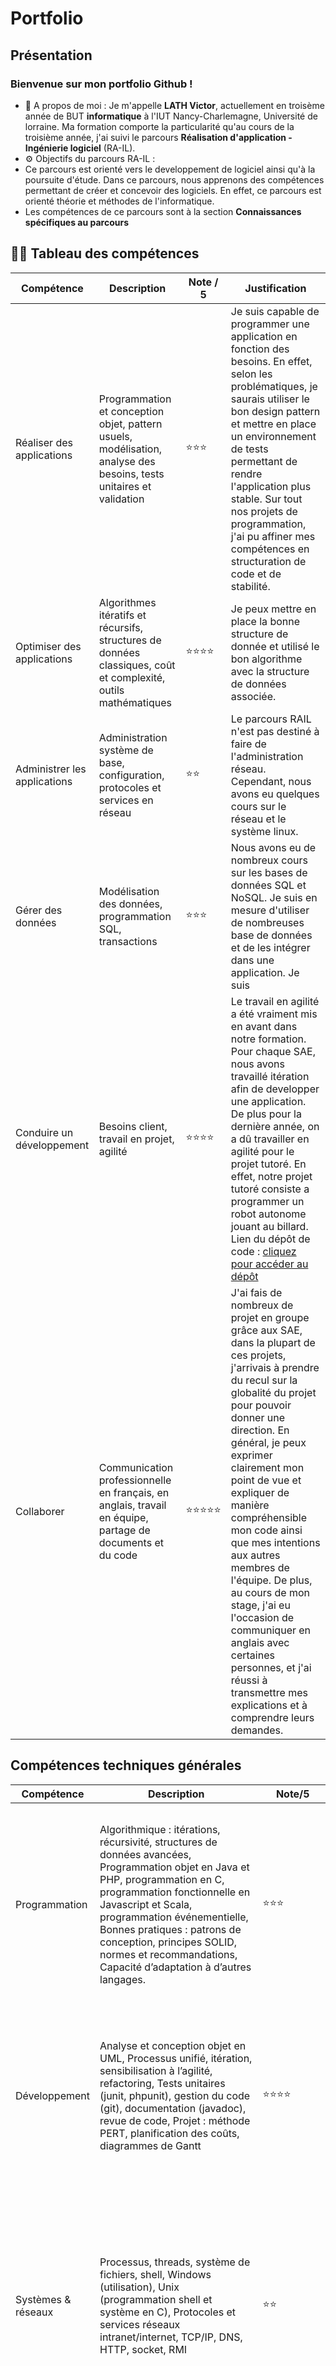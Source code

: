 # Portfolio

## Présentation

### Bienvenue sur mon portfolio Github !

- 💬 A propos de moi : Je m'appelle **LATH Victor**, actuellement en troisème année de BUT **informatique** à l'IUT Nancy-Charlemagne, Université de lorraine. Ma formation
comporte la particularité qu'au cours de la troisième année, j'ai suivi le parcours **Réalisation d'application - Ingénierie logiciel** (RA-IL).
- ⚙️ Objectifs du parcours RA-IL :
- Ce parcours est orienté vers le developpement de logiciel ainsi qu'à la poursuite d'étude. Dans ce parcours, nous apprenons des compétences permettant de créer et concevoir des logiciels. En effet, ce parcours est orienté théorie et méthodes de l'informatique.
- Les compétences de ce parcours sont à la section **Connaissances spécifiques au parcours**
  

## 👨‍💻 Tableau des compétences

| Compétence                   | Description                                                                                                         | Note / 5 | Justification                                                                                                                                                                                                                                                                                                                                                                                                                                 |
| ---------------------------- | ------------------------------------------------------------------------------------------------------------------- | -------- | --------------------------------------------------------------------------------------------------------------------------------------------------------------------------------------------------------------------------------------------------------------------------------------------------------------------------------------------------------------------------------------------------------------------------------------------- |
| Réaliser des applications    | Programmation et conception objet, pattern usuels, modélisation, analyse des besoins, tests unitaires et validation | ⭐⭐⭐      | Je suis capable de programmer une application en fonction des besoins. En effet, selon les problématiques, je saurais utiliser le bon design pattern et mettre en place un environnement de tests permettant de rendre l'application plus stable. Sur tout nos projets de programmation, j'ai pu affiner mes compétences en structuration de code et de stabilité.                                                                            |
| Optimiser des applications   | Algorithmes itératifs et récursifs, structures de données classiques, coût et complexité, outils mathématiques      | ⭐⭐⭐⭐     | Je peux mettre en place la bonne structure de donnée et utilisé le bon algorithme avec la structure de données associée.                                                                                                                                                                                                                                                                                                                      |
| Administrer les applications | Administration système de base, configuration, protocoles et services en réseau                                     | ⭐⭐       | Le parcours RAIL n'est pas destiné à faire de l'administration réseau. Cependant, nous avons eu quelques cours sur le réseau et le système linux.                                                                                                                                                                                                                                                                                             |
| Gérer des données            | Modélisation des données, programmation SQL, transactions                                                           | ⭐⭐⭐      | Nous avons eu de nombreux cours sur les bases de données SQL et NoSQL. Je suis en mesure d'utiliser de nombreuses base de données et de les intégrer dans une application. Je suis                                                                                                                                                                                                                                                            |
| Conduire un développement    | Besoins client, travail en projet, agilité                                                                          | ⭐⭐⭐⭐     | Le travail en agilité a été vraiment mis en avant dans notre formation. Pour chaque SAE, nous avons travaillé itération afin de developper une application. De plus pour la dernière année, on a dû travailler en agilité pour le projet tutoré. En effet, notre projet tutoré consiste a programmer un robot autonome jouant au billard. Lien du dépôt de code : [cliquez pour accéder au dépôt](https://github.com/silacpr/projet_tutore) |
| Collaborer                   | Communication professionnelle en français, en anglais, travail en équipe, partage de documents et du code           | ⭐⭐⭐⭐⭐    | J'ai fais de nombreux de projet en groupe grâce aux SAE, dans la plupart de ces projets, j'arrivais à prendre du recul sur la globalité du projet pour pouvoir donner une direction. En général, je peux exprimer clairement mon point de vue et expliquer de manière compréhensible mon code ainsi que mes intentions aux autres membres de l'équipe. De plus, au cours de mon stage, j'ai eu l'occasion de communiquer en anglais avec certaines personnes, et j'ai réussi à transmettre mes explications et à comprendre leurs demandes.                                                                                                                                                                                                                                                                                                                                                                                                                                              |


## Compétences techniques générales

| Compétence                    | Description                                                                                                                                                                                                                                                                                                                                        | Note/5 | Justification |
| ----------------------------- | -------------------------------------------------------------------------------------------------------------------------------------------------------------------------------------------------------------------------------------------------------------------------------------------------------------------------------------------------- | ------ | ------------- |
| Programmation                 | Algorithmique : itérations, récursivité, structures de données avancées, Programmation objet en Java et PHP, programmation en C, programmation fonctionnelle en Javascript et Scala, programmation événementielle, Bonnes pratiques : patrons de conception, principes SOLID, normes et recommandations, Capacité d’adaptation à d’autres langages. | ⭐⭐⭐    |  Java est le langage que je maîtrise le mieux, cependant j'ai des notions en javascript, C,Python(appris durant mon stage) et scala. Je peux programmer en respectant les principes de programmation tel que SOLID.               |
| Développement                 | Analyse et conception objet en UML, Processus unifié, itération, sensibilisation à l’agilité, refactoring, Tests unitaires (junit, phpunit), gestion du code (git), documentation (javadoc), revue de code, Projet : méthode PERT, planification des coûts, diagrammes de Gantt                                                                    | ⭐⭐⭐⭐   |Je peux parfaitement conceptualiser une application en utilisant des modélisations graphiques (UML). Pour les mettre en production à l'aide des méthodes de gestion de projet.             |
| Systèmes & réseaux            | Processus, threads, système de fichiers, shell, Windows (utilisation), Unix (programmation shell et système en C), Protocoles et services réseaux intranet/internet, TCP/IP, DNS, HTTP, socket, RMI                                                                                                                                                | ⭐⭐     |  J'ai des connaissance sur le système linux mais je pourrais répondre à la plupart des besoins sur système. Au niveau réseaux, je suis totalement capable de mettre en place des applications en relations à travers du réseaux.             |
| Bases de données              | Modèle relationnel, SQL/PL-SQL, JDBC/PDO, Oracle, MySQL, Modèle conceptuel en UML, transformation en relations,Normalisation,Capacité d’adaptation à d’autres SGBD relationnels,NoSQL                                                                                                                                                              | ⭐⭐⭐    |En base de données, je maitrise le sql avec OracleDb et mySQL, et pour le NoSQL MongoDb. Je suis capable de créer structure de base de données répondant aux besoins demandés.                |
| Développement Web             | HTML/CSS,Programmation en javascript : fonctions, objets, classes, DOM/événements et programmation asynchrone (fetch),Accès à un service web,Programmation avec un framework front-end (Vue.js),Serveur : développement en PHP, cookies, sessions, sécurité,Architecture MVC,Utilisation d’un framework (slim)                                     | ⭐⭐⭐    | Je sais utiliser le framework Flutter pour développer sur android et ios. En effet, j'ai développer une application de Todo list qui se connnecte à une base de données.                |
| Développement mobile          | Applications en Flutter                                                                                                                                                                                                                                                                                                                            | ⭐⭐⭐    |               |
| Administration et déploiement | Virtualisation des services, utilisation de docker, déploiement cloud, CI/CD                                                                                                                                                                                                                                                                       |Je suis capable d'utiliser docker, une application de virutalisation basé sur les container. Notamment, le déploiement et le paramétrage de container.         |               |

## Connaissances spécifiques au parcours

| Compétence                                                 | Note/5 | Justification                     |
| ---------------------------------------------------------- | ------ | --------------------------------- |
| Logique des propositions et des prédicats du premier ordre | ⭐⭐     |                                   |
| Initiation à l’Intelligence Artificielle                   | ⭐⭐⭐    | Je maîtrise les notions                                   |
| Méthodes d’optimisation pour l’aide à la décision          | ⭐⭐⭐⭐   |                                   |
| Compilation - Théorie des langages et analyse syntaxique   | ⭐⭐⭐    |                                   |
| Métriques d’évaluation de la qualité des algorithmes       |        | Compétence en cours d'acquisition |
| Modélisation mathématique                                  | ⭐⭐⭐⭐   |                                   |


<!-- 
**victorLath/victorLath** is a ✨ _special_ ✨ repository because its `README.md` (this file) appears on your GitHub profile.

Here are some ideas to get you started:

- 🔭 I’m currently working on ...
- 🌱 I’m currently learning ...
- 👯 I’m looking to collaborate on ...
- 🤔 I’m looking for help with ...
- 💬 Ask me about ...
- 📫 How to reach me: ...
- 😄 Pronouns: ...
- ⚡ Fun fact: ...
 -->
